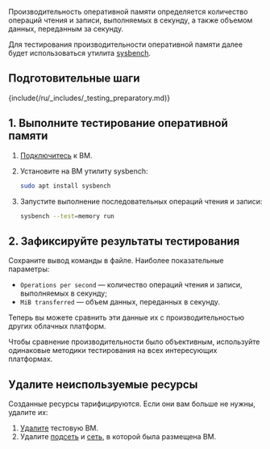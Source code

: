 Производительность оперативной памяти определяется количество операций чтения и записи, выполняемых в секунду, а также объемом данных, переданным за секунду.

Для тестирования производительности оперативной памяти далее будет использоваться утилита [sysbench](https://github.com/akopytov/sysbench).

## Подготовительные шаги

{include(/ru/_includes/_testing_preparatory.md)}

## 1. Выполните тестирование оперативной памяти

1. [Подключитесь](/ru/computing/iaas/service-management/vm/vm-connect/vm-connect-nix) к ВМ.
1. Установите на ВМ утилиту sysbench:

    ```bash
    sudo apt install sysbench
    ```

1. Запустите выполнение последовательных операций чтения и записи:

    ```bash
    sysbench --test=memory run
    ```

## 2. Зафиксируйте результаты тестирования

Сохраните вывод команды в файле. Наиболее показательные параметры:

* `Operations per second` — количество операций чтения и записи, выполняемых в секунду;
* `MiB transferred` — объем данных, переданных в секунду.

Теперь вы можете сравнить эти данные их с производительностью других облачных платформ.

<warn>

Чтобы сравнение производительности было объективным, используйте одинаковые методики тестирования на всех интересующих платформах.

</warn>

## Удалите неиспользуемые ресурсы

Созданные ресурсы тарифицируются. Если они вам больше не нужны, удалите их:

1. [Удалите](/ru/computing/iaas/service-management/vm/vm-manage#delete_vm) тестовую ВМ.
1. Удалите [подсеть](/ru/networks/vnet/service-management/net#udalenie_podseti) и [сеть](/ru/networks/vnet/service-management/net#udalenie_seti), в которой была размещена ВМ.
